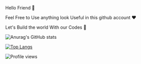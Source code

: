 Hello Friend 🙂



  Feel Free to Use anything look Useful in this github account ❤️
  
  
  
  
  
  Let's Build the world With our Codes  🌚

![Anurag's GitHub stats](https://github-readme-stats.vercel.app/api?username=karimbaggari&show_icons=true&theme=radical)
<!--  ![Top Langs](https://github-readme-stats.vercel.app/api/top-langs/?username=karimbaggari&hide=css,scss,html&theme=tokyonight) -->
 [![Top Langs](https://github-readme-stats.vercel.app/api/top-langs/?username=karimbaggari&hide=css,scss,html&layout=compact)](https://github.com/karimbaggari/github-readme-stats)




![Profile views](https://gpvc.arturio.dev/karimbaggari)

